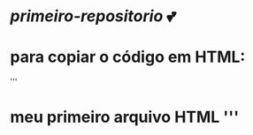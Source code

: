 # *primeiro-repositorio* 💕

# para copiar o código em HTML:
 
'''
<html>
  <h1>meu primeiro arquivo HTML </hi>
<html>
'''
